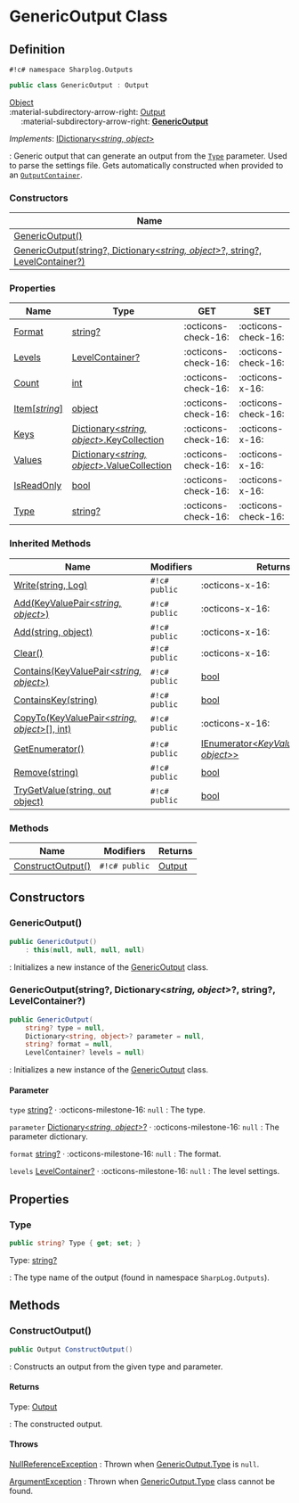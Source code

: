 # GenericOutput Class

## Definition

`#!c# namespace Sharplog.Outputs`

``` c#
public class GenericOutput : Output
```

[Object](https://docs.microsoft.com/en-us/dotnet/api/system.object)<br>
:material-subdirectory-arrow-right: [Output](Output.md)<br>
&emsp;&ensp;:material-subdirectory-arrow-right: [**GenericOutput**](./)

*Implements*: [IDictionary<_string, object_>](https://learn.microsoft.com/en-us/dotnet/api/system.collections.generic.idictionary-2)

:   Generic output that can generate an output from the [`Type`](#type) parameter. Used to parse the settings file. Gets automatically constructed when provided to an [`OutputContainer`](../Settings/OutputContainer.md).

### Constructors

| Name                                                                                                                                                  |
| ----------------------------------------------------------------------------------------------------------------------------------------------------- |
| [GenericOutput()](#genericoutput)                                                                                                                     |
| [GenericOutput(string?, Dictionary<_string, object_>?, string?, LevelContainer?)](#genericoutputstring-dictionarystring-object-string-levelcontainer) |

### Properties

| Name                                                                                                           | Type                                                                                                                                                 | GET                 | SET                 |
| -------------------------------------------------------------------------------------------------------------- | ---------------------------------------------------------------------------------------------------------------------------------------------------- | ------------------- | ------------------- |
| [Format](Output.md#format)                                                                                     | [string?][stringLink]                                                                                                                                | :octicons-check-16: | :octicons-check-16: |
| [Levels](Output.md#levels)                                                                                     | [LevelContainer?](../Settings/LevelContainer.md)                                                                                                     | :octicons-check-16: | :octicons-check-16: |
| [Count](https://learn.microsoft.com/en-us/dotnet/api/system.collections.generic.icollection-1.count)           | [int][intLink]                                                                                                                                       | :octicons-check-16: | :octicons-x-16:     |
| [Item[_string_]](https://learn.microsoft.com/en-us/dotnet/api/system.collections.generic.idictionary-2.item)   | [object](https://learn.microsoft.com/en-us/dotnet/api/system.object)                                                                                 | :octicons-check-16: | :octicons-check-16: |
| [Keys](https://learn.microsoft.com/en-us/dotnet/api/system.collections.generic.idictionary-2.keys)             | [Dictionary<_string, object_>.KeyCollection](https://learn.microsoft.com/en-us/dotnet/api/system.collections.generic.dictionary-2.keycollection)     | :octicons-check-16: | :octicons-x-16:     |
| [Values](https://learn.microsoft.com/en-us/dotnet/api/system.collections.generic.dictionary-2.values)          | [Dictionary<_string, object_>.ValueCollection](https://learn.microsoft.com/en-us/dotnet/api/system.collections.generic.dictionary-2.valuecollection) | :octicons-check-16: | :octicons-x-16:     |
| [IsReadOnly](https://learn.microsoft.com/en-us/dotnet/api/system.collections.generic.icollection-1.isreadonly) | [bool][boolLink]                                                                                                                                     | :octicons-check-16: | :octicons-x-16:     |
| [Type](#type)                                                                                                  | [string?][stringLink]                                                                                                                                | :octicons-check-16: | :octicons-check-16: |

### Inherited Methods

| Name                                                                                                                                          | Modifiers     | Returns                                                     |
| --------------------------------------------------------------------------------------------------------------------------------------------- | ------------- | ----------------------------------------------------------- |
| [Write(string, Log)](Output.md#writestring-log)                                                                                               | `#!c# public` | :octicons-x-16:                                             |
| [Add(KeyValuePair<_string, object_>)](https://learn.microsoft.com/en-us/dotnet/api/system.collections.generic.icollection-1.add)              | `#!c# public` | :octicons-x-16:                                             |
| [Add(string, object)](https://learn.microsoft.com/en-us/dotnet/api/system.collections.generic.idictionary-2.add)                              | `#!c# public` | :octicons-x-16:                                             |
| [Clear()](https://learn.microsoft.com/en-us/dotnet/api/system.collections.generic.icollection-1.clear)                                        | `#!c# public` | :octicons-x-16:                                             |
| [Contains(KeyValuePair<_string, object_>)](https://learn.microsoft.com/en-us/dotnet/api/system.collections.generic.icollection-1.contains)    | `#!c# public` | [bool][boolLink]                                            |
| [ContainsKey(string)](https://learn.microsoft.com/en-us/dotnet/api/system.collections.generic.idictionary-2.containskey)                      | `#!c# public` | [bool][boolLink]                                            |
| [CopyTo(KeyValuePair<_string, object_>[], int)](https://learn.microsoft.com/en-us/dotnet/api/system.collections.generic.icollection-1.copyto) | `#!c# public` | :octicons-x-16:                                             |
| [GetEnumerator()](https://learn.microsoft.com/en-us/dotnet/api/system.collections.ienumerable.getenumerator)                                  | `#!c# public` | [IEnumerator<_KeyValuePair<*string, object*>_>][enumerator] |
| [Remove(string)](https://learn.microsoft.com/en-us/dotnet/api/system.collections.generic.idictionary-2.remove)                                | `#!c# public` | [bool][boolLink]                                            |
| [TryGetValue(string, out object)](https://learn.microsoft.com/en-us/dotnet/api/system.collections.generic.idictionary-2.trygetvalue)          | `#!c# public` | [bool][boolLink]                                            |

### Methods
| Name                                  | Modifiers     | Returns             |
| ------------------------------------- | ------------- | ------------------- |
| [ConstructOutput()](#constructoutput) | `#!c# public` | [Output](Output.md) |

## Constructors

### GenericOutput()

```c#
public GenericOutput()
    : this(null, null, null, null)
```

:   Initializes a new instance of the [GenericOutput](./) class.

### GenericOutput(string?, Dictionary<_string, object_>?, string?, LevelContainer?)

```c#
public GenericOutput(
    string? type = null,
    Dictionary<string, object>? parameter = null,
    string? format = null,
    LevelContainer? levels = null)
```

:   Initializes a new instance of the [GenericOutput](./) class.

#### Parameter

`type` [string?][stringLink] · :octicons-milestone-16: `null`
:   The type.

`parameter` [Dictionary<_string, object_>?](https://learn.microsoft.com/en-us/dotnet/api/system.collections.generic.dictionary-2) · :octicons-milestone-16: `null`
:   The parameter dictionary.

`format` [string?][stringLink] · :octicons-milestone-16: `null`
:   The format.

`levels` [LevelContainer?](../Settings/LevelContainer.md) · :octicons-milestone-16: `null`
:   The level settings.

## Properties

### Type

```c#
public string? Type { get; set; }
```

Type: [string?][stringLink]

:   The type name of the output (found in namespace `SharpLog.Outputs`).

## Methods

### ConstructOutput()

```c#
public Output ConstructOutput()
```

:   Constructs an output from the given type and parameter.

#### Returns

Type: [Output](Output.md)

:   The constructed output.

#### Throws

[NullReferenceException](https://learn.microsoft.com/en-us/dotnet/api/system.nullreferenceexception)
:   Thrown when [GenericOutput.Type](#type) is `null`. 

[ArgumentException](https://learn.microsoft.com/en-us/dotnet/api/system.argumentexception)
:   Thrown when [GenericOutput.Type](#type) class cannot be found. 

[boolLink]: https://learn.microsoft.com/en-us/dotnet/csharp/language-reference/builtin-types/bool
[intLink]: https://learn.microsoft.com/en-us/dotnet/api/system.int32
[stringLink]: https://docs.microsoft.com/en-us/dotnet/api/system.string
[enumerator]: https://learn.microsoft.com/en-us/dotnet/api/system.collections.ienumerator